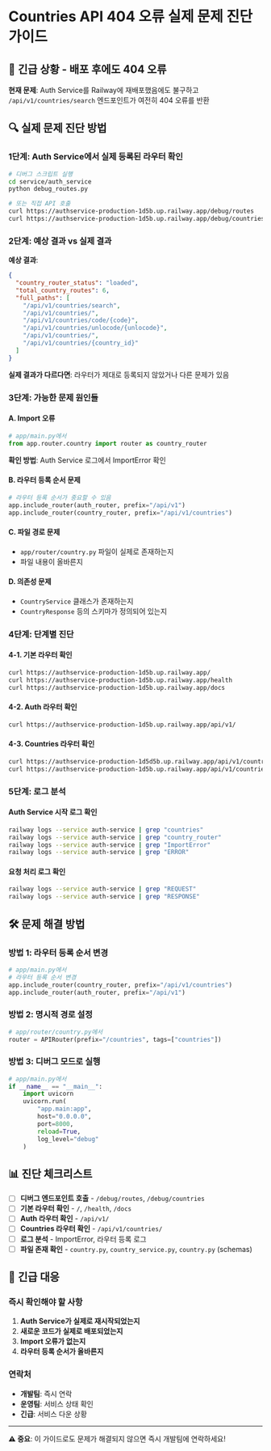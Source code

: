 # Countries API 404 오류 실제 문제 진단 가이드

## 🚨 **긴급 상황 - 배포 후에도 404 오류**

**현재 문제**: Auth Service를 Railway에 재배포했음에도 불구하고 `/api/v1/countries/search` 엔드포인트가 여전히 404 오류를 반환

## 🔍 **실제 문제 진단 방법**

### **1단계: Auth Service에서 실제 등록된 라우터 확인**

```bash
# 디버그 스크립트 실행
cd service/auth_service
python debug_routes.py

# 또는 직접 API 호출
curl https://authservice-production-1d5b.up.railway.app/debug/routes
curl https://authservice-production-1d5b.up.railway.app/debug/countries
```

### **2단계: 예상 결과 vs 실제 결과**

**예상 결과**:
```json
{
  "country_router_status": "loaded",
  "total_country_routes": 6,
  "full_paths": [
    "/api/v1/countries/search",
    "/api/v1/countries/",
    "/api/v1/countries/code/{code}",
    "/api/v1/countries/unlocode/{unlocode}",
    "/api/v1/countries/",
    "/api/v1/countries/{country_id}"
  ]
}
```

**실제 결과가 다르다면**: 라우터가 제대로 등록되지 않았거나 다른 문제가 있음

### **3단계: 가능한 문제 원인들**

#### **A. Import 오류**
```python
# app/main.py에서
from app.router.country import router as country_router
```
**확인 방법**: Auth Service 로그에서 ImportError 확인

#### **B. 라우터 등록 순서 문제**
```python
# 라우터 등록 순서가 중요할 수 있음
app.include_router(auth_router, prefix="/api/v1")
app.include_router(country_router, prefix="/api/v1/countries")
```

#### **C. 파일 경로 문제**
- `app/router/country.py` 파일이 실제로 존재하는지
- 파일 내용이 올바른지

#### **D. 의존성 문제**
- `CountryService` 클래스가 존재하는지
- `CountryResponse` 등의 스키마가 정의되어 있는지

### **4단계: 단계별 진단**

#### **4-1. 기본 라우터 확인**
```bash
curl https://authservice-production-1d5b.up.railway.app/
curl https://authservice-production-1d5b.up.railway.app/health
curl https://authservice-production-1d5b.up.railway.app/docs
```

#### **4-2. Auth 라우터 확인**
```bash
curl https://authservice-production-1d5b.up.railway.app/api/v1/
```

#### **4-3. Countries 라우터 확인**
```bash
curl https://authservice-production-1d5d5b.up.railway.app/api/v1/countries/
curl https://authservice-production-1d5b.up.railway.app/api/v1/countries/search?query=KR&limit=20
```

### **5단계: 로그 분석**

#### **Auth Service 시작 로그 확인**
```bash
railway logs --service auth-service | grep "countries"
railway logs --service auth-service | grep "country_router"
railway logs --service auth-service | grep "ImportError"
railway logs --service auth-service | grep "ERROR"
```

#### **요청 처리 로그 확인**
```bash
railway logs --service auth-service | grep "REQUEST"
railway logs --service auth-service | grep "RESPONSE"
```

## 🛠️ **문제 해결 방법**

### **방법 1: 라우터 등록 순서 변경**
```python
# app/main.py에서
# 라우터 등록 순서 변경
app.include_router(country_router, prefix="/api/v1/countries")
app.include_router(auth_router, prefix="/api/v1")
```

### **방법 2: 명시적 경로 설정**
```python
# app/router/country.py에서
router = APIRouter(prefix="/countries", tags=["countries"])
```

### **방법 3: 디버그 모드로 실행**
```python
# app/main.py에서
if __name__ == "__main__":
    import uvicorn
    uvicorn.run(
        "app.main:app",
        host="0.0.0.0",
        port=8000,
        reload=True,
        log_level="debug"
    )
```

## 📊 **진단 체크리스트**

- [ ] **디버그 엔드포인트 호출** - `/debug/routes`, `/debug/countries`
- [ ] **기본 라우터 확인** - `/`, `/health`, `/docs`
- [ ] **Auth 라우터 확인** - `/api/v1/`
- [ ] **Countries 라우터 확인** - `/api/v1/countries/`
- [ ] **로그 분석** - ImportError, 라우터 등록 로그
- [ ] **파일 존재 확인** - `country.py`, `country_service.py`, `country.py` (schemas)

## 🚨 **긴급 대응**

### **즉시 확인해야 할 사항**
1. **Auth Service가 실제로 재시작되었는지**
2. **새로운 코드가 실제로 배포되었는지**
3. **Import 오류가 없는지**
4. **라우터 등록 순서가 올바른지**

### **연락처**
- **개발팀**: 즉시 연락
- **운영팀**: 서비스 상태 확인
- **긴급**: 서비스 다운 상황

---

**⚠️ 중요**: 이 가이드로도 문제가 해결되지 않으면 즉시 개발팀에 연락하세요!
